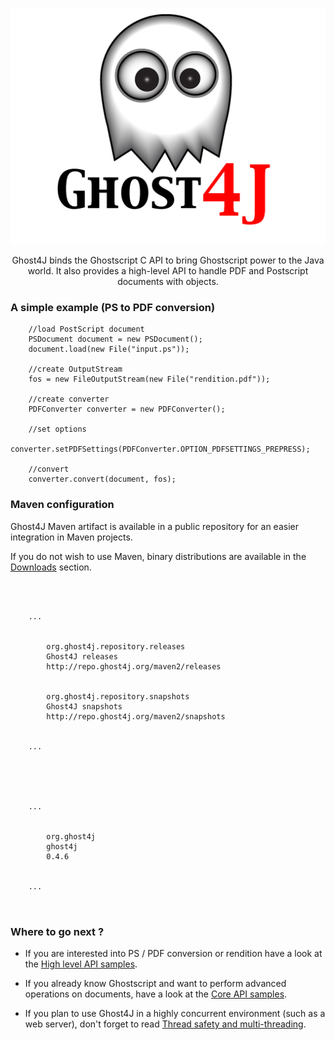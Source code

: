 <p align="center">
<img src="images/home-logo.png"/>
</p>

<p align="center">
Ghost4J binds the Ghostscript C API to bring Ghostscript power to the Java world.
It also provides a high-level API to handle PDF and Postscript documents with objects.
</p>

### A simple example (PS to PDF conversion)

		//load PostScript document
        PSDocument document = new PSDocument();
        document.load(new File("input.ps"));

        //create OutputStream
        fos = new FileOutputStream(new File("rendition.pdf"));

        //create converter
        PDFConverter converter = new PDFConverter();

        //set options
        converter.setPDFSettings(PDFConverter.OPTION_PDFSETTINGS_PREPRESS);

        //convert
        converter.convert(document, fos);

### Maven configuration

Ghost4J Maven artifact is available in a public repository for an easier integration in Maven projects.

If you do not wish to use Maven, binary distributions are available in the [Downloads](download.html) section.

<pre><code>
<repositories>

	...
	
	<repository>
		<id>org.ghost4j.repository.releases</id>
		<name>Ghost4J releases</name>
		<url>http://repo.ghost4j.org/maven2/releases</url>
	</repository>
	<repository>
		<id>org.ghost4j.repository.snapshots</id>
		<name>Ghost4J snapshots</name>
		<url>http://repo.ghost4j.org/maven2/snapshots</url>
	</repository>
	
	...
	
</repositories>

<dependencies>

	...
	
	<dependency>
		<groupId>org.ghost4j</groupId>
		<artifactId>ghost4j</artifactId>
		<version>0.4.6</version>
	</dependency>
	
	...
	
</dependencies>
</code></pre>

### Where to go next ?

* If you are interested into PS / PDF conversion or rendition have a look at the [High level API samples](highlevelapisamples.html).

* If you already know Ghostscript and want to perform advanced operations on documents, have a look at the [Core API samples](coreapisamples.html).

* If you plan to use Ghost4J in a highly concurrent environment (such as a web server), don't forget to read [Thread safety and multi-threading](threadsafetyandmultithreading.html).